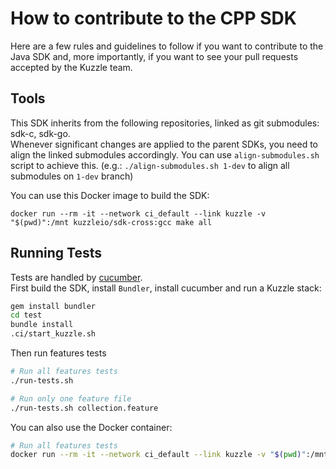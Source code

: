 # How to contribute to the CPP SDK

Here are a few rules and guidelines to follow if you want to contribute to the Java SDK and, more importantly, if you want to see your pull requests accepted by the  Kuzzle team.

## Tools

This SDK inherits from the following repositories, linked as git submodules: sdk-c, sdk-go.  
Whenever significant changes are applied to the parent SDKs, you need to align the linked submodules accordingly.
You can use `align-submodules.sh` script to achieve this. (e.g.: `./align-submodules.sh 1-dev` to align all submodules on `1-dev` branch)


You can use this Docker image to build the SDK:  
```
docker run --rm -it --network ci_default --link kuzzle -v "$(pwd)":/mnt kuzzleio/sdk-cross:gcc make all
```

## Running Tests

Tests are handled by [cucumber](https://cucumber.io/).  
First build the SDK, install `Bundler`, install cucumber and run a Kuzzle stack:

```bash
gem install bundler
cd test
bundle install
.ci/start_kuzzle.sh
```

Then run features tests
```bash
# Run all features tests
./run-tests.sh

# Run only one feature file
./run-tests.sh collection.feature

```

You can also use the Docker container:
```bash
# Run all features tests
docker run --rm -it --network ci_default --link kuzzle -v "$(pwd)":/mnt kuzzleio/sdk-cross:gcc make build_test run_test
```
